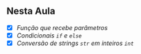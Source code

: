 ## Nesta Aula
  - [X] _Função que recebe parâmetros_
  - [X] _Condicionais `if` e `else`_
  - [X] _Conversão de strings `str` em inteiros `int`_

